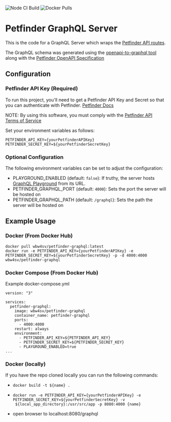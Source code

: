 ![Node CI Build](https://github.com/willwill96/petfinder-graphql/workflows/Node%20CI%20Build/badge.svg?branch=master)
![Docker Pulls](https://img.shields.io/docker/pulls/wbw4sv/petfinder-graphql)
# Petfinder GraphQL Server

This is the code for a GraphQL Server which wraps the [Petfinder API routes](https://www.petfinder.com/developers/v2/docs).

The GraphQL schema was generated using the [openapi-to-graphql tool](https://github.com/IBM/openapi-to-graphql) along with the [Petfinder OpenAPI Specification](https://api.petfinder.com/openapi.yaml)

## Configuration

### Petfinder API Key (Required)

To run this project, you'll need to get a Petfinder API Key and Secret so that you can authenticate with Petfinder. [Petfinder Docs](https://www.petfinder.com/developers/v2/docs/#using-the-api)

NOTE: By using this software, you must comply with the [Petfinder API Terms of Service](https://www.petfinder.com/api-terms-of-service/)

Set your environment variables as follows:

```
PETFINDER_API_KEY={yourPetfinderAPIKey}
PETFINDER_SECRET_KEY=${yourPetfinderSecretKey}
```

### Optional Configuration

The following environment variables can be set to adjust the configuration:

- PLAYGROUND_ENABLED (default: `false`): If truthy, the server hosts [GraphQL Playground](https://www.apollographql.com/docs/apollo-server/testing/graphql-playground/) from its URL.
- PETFINDER_GRAPHQL_PORT (default: `4000`): Sets the port the server will be hosted on
- PETFINDER_GRAPHQL_PATH (default: `/graphql`): Sets the path the server will be hosted on

## Example Usage

### Docker (From Docker Hub)

```
docker pull wbw4sv/petfinder-graphql:latest
docker run -e PETFINDER_API_KEY={yourPetfinderAPIKey} -e PETFINDER_SECRET_KEY=${yourPetfinderSecretKey} -p -d 4000:4000 wbw4sv/petfinder-graphql
```

### Docker Compose (From Docker Hub)
Example docker-compose.yml
```
version: "3"

services:
  petfinder-graphql:
    image: wbw4sv/petfinder-graphql
    container_name: petfinder-graphql
    ports:
      - 4000:4000
    restart: always
    environment:
      - PETFINDER_API_KEY=${PETFINDER_API_KEY}
      - PETFINDER_SECRET_KEY=${PETFINDER_SECRET_KEY}
      - PLAYGROUND_ENABLED=true
...
```

### Docker (locally)

If you have the repo cloned locally you can run the following commands:

- `docker build -t ${name} .`
- ```
  docker run -e PETFINDER_API_KEY={yourPetfinderAPIKey} -e PETFINDER_SECRET_KEY=${yourPetfinderSecretKey} -v
   ${local_app_directory}:/usr/src/app -p 8080:4000 {name}
  ```
- open browser to localhost:8080/graphql
